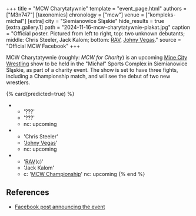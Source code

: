 +++
title = "MCW Charytatywnie"
template = "event_page.html"
authors = ["M3n747"]
[taxonomies]
chronology = ["mcw"]
venue = ["kompleks-michal"]
[extra]
city = "Siemianowice Śląskie"
hide_results = true
[extra.gallery.1]
path = "2024-11-16-mcw-charytatywnie-plakat.jpg"
caption = "Official poster. Pictured from left to right, top: two unknown debutants; middle: Chris Steeler, Jack Kalom; bottom: [RAV](@/w/rav.md), [Johny Vegas](@/w/johny-vegas.md)."
source = "Official MCW Facebook"
+++

MCW Charytatywnie (roughly: _MCW for Charity_) is an upcoming [Mine City Wrestling](@/o/mzw.md) show to be held in the "Michał" Sports Complex in Siemianowice Śląskie, as part of a charity event. The show is set to have three fights, including a Championship match, and will see the debut of two new wrestlers.

{% card(predicted=true) %}
- - '???'
  - '???'
  - nc: upcoming
- - 'Chris Steeler'
  - '[Johny Vegas](@/w/johny-vegas.md)'
  - nc: upcoming
- - '[RAV](@/w/rav.md)(c)'
  - 'Jack Kalom'
  - c: '[MCW Championship](@/c/mcw-championship.md)'
    nc: upcoming
{% end %}

## References

* [Facebook post announcing the event](https://www.facebook.com/minecitywrestling/posts/pfbid02RgeZnLCLQk99euChtiEaBtD7jfVWMFUjvYBzh8a7vXrxtnJyj19iU7KWXjMJZ1jdl)
